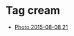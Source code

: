<!--
title: Tag cream
date: 2020-06-28T14:49:39.509Z
tags:
-->
# Tag cream

 * [Photo 2015-08-08 21](126202669317.md)